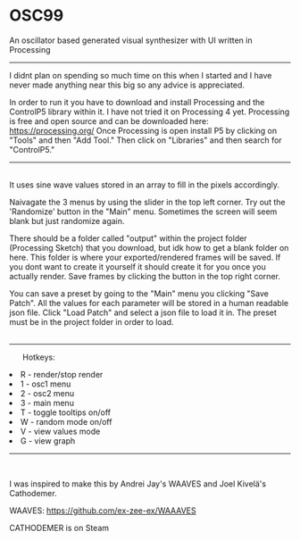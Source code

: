 # OSC99
An oscillator based generated visual synthesizer with UI written in Processing
<hr>
I didnt plan on spending so much time on this when I started and I have never made anything near this big so any advice is appreciated.

In order to run it you have to download and install Processing and the ControlP5 library within it. I have not tried it on Processing 4 yet.
Processing is free and open source and can be downloaded here:
https://processing.org/
Once Processing is open install P5 by clicking on "Tools" and then "Add Tool."
Then click on "Libraries" and then search for "ControlP5."
<br/>
<hr>
<br/>
It uses sine wave values stored in an array to fill in the pixels accordingly. 

Naivagate the 3 menus by using the slider in the top left corner.
Try out the 'Randomize' button in the "Main" menu. Sometimes the screen will seem blank but just randomize again.

There should be a folder called "output" within the project folder (Processing Sketch) that you download, but idk how to get a blank folder on here.
This folder is where your exported/rendered frames will be saved. If you dont want to create it yourself it should create it for you once you actually render. 
Save frames by clicking the button in the top right corner.

You can save a preset by going to the "Main" menu you clicking "Save Patch". All the values for each parameter will be stored in a human readable json file. Click "Load Patch" and select a json file to load it in. The preset must be in the project folder in order to load.  
<br/>
<hr>
<ul>Hotkeys: </ul>
	<li>R - render/stop render</li>
	<li>1 - osc1 menu</li>
	<li>2 - osc2 menu</li>
	<li>3 - main menu</li>
	<li>T - toggle tooltips on/off</li>
	<li>W - random mode on/off</li>
	<li>V - view values mode</li>
	<li>G - view graph</li>

<hr>
<br/>


I was inspired to make this by Andrei Jay's WAAVES and Joel Kivelä's Cathodemer. 

WAAVES:
https://github.com/ex-zee-ex/WAAAVES

CATHODEMER is on Steam
